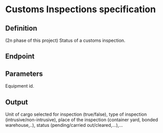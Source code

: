 # Customs Inspections specification

## Definition
(2n phase of this project) Status of a customs inspection.
## Endpoint
## Parameters
Equipment id.
## Output 
Unit of cargo selected for inspection (true/false), type of inspection (intrusive/non-intrusive), place of the inspection (container yard, bonded warehouse,..), status (pending/carried out/cleared,...),...
